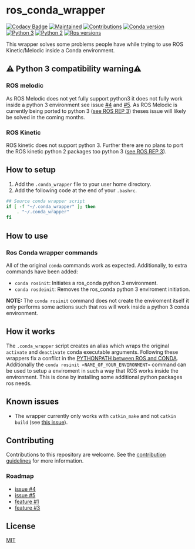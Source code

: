 # ros_conda_wrapper

[![Codacy Badge](https://api.codacy.com/project/badge/Grade/3bac6de9531d40e699010223fa5a0ddf)](https://app.codacy.com/app/rickstaa/ros_conda_wrapper?utm_source=github.com&utm_medium=referral&utm_content=rickstaa/ros_conda_wrapper&utm_campaign=Badge_Grade_Dashboard)
[![Maintained](https://img.shields.io/badge/Maintained%3F-yes-green)](https://github.com/rickstaa/ros_conda_wrapper/pulse)
[![Contributions](https://img.shields.io/badge/contributions-welcome-orange.svg)](contributing.md)
[![Conda version](https://img.shields.io/badge/conda-%3D%3E4.4-blue)](https://conda.io/en/latest/)
[![Python 3](https://img.shields.io/badge/python%203-3.7%20%7C%203.6%20%7C%203.5-yellow.svg)](https://www.python.org/)
[![Python 2](https://img.shields.io/badge/python%202-2.7%20%7C%202.6%20%7C%202.5-brightgreen.svg)](https://www.python.org/)
[![Ros versions](https://img.shields.io/badge/ROS%20versions-Melodic%20%7C%20Kinectic-brightgreen)](https://wiki.ros.org)

This wrapper solves some problems people have while trying to use ROS Kinetic/Melodic inside a Conda environment.

## :warning: Python 3 compatibility warning:warning:

### ROS melodic
As ROS Melodic does not yet fully support python3 it does not fully work inside a python 3 environment see issue [#4](https://github.com/rickstaa/ros_conda_wrapper/issues/4) and [#5](https://github.com/rickstaa/ros_conda_wrapper/issues/5). As ROS Melodic is currently being ported to python 3 ([see ROS REP 3](https://www.ros.org/reps/rep-0003.html)) theses issue will likely be solved in the coming months.

### ROS Kinetic
ROS kinetic does not support python 3. Further there are no plans to port the ROS kinetic python 2 packages too python 3 ([see ROS REP 3](https://www.ros.org/reps/rep-0003.html)).

## How to setup

1.  Add the `.conda_wrapper` file to your user home directory.
2.  Add the following code at the end of your `.bashrc`.

```bash
## Source conda wrapper script
if [ -f "~/.conda_wrapper" ]; then
    . "~/.conda_wrapper"
fi
```

## How to use

### Ros Conda wrapper commands

All of the original `conda` commands work as expected. Additionally, to extra commands have been added:

-   `conda rosinit`: Initiates a ros_conda python 3 environment.
-   `conda rosdeinit`: Removes the ros_conda python 3 enviroment initiation.

**NOTE:** The `conda rosinit` command does not create the enviroment itself it only performs some actions such that ros will work inside a python 3 conda environment.

## How it works

The `.conda_wrapper` script creates an alias which wraps the original `activate` and `deactivate` conda executable arguments. Following these wrappers fix a conflict in the [PYTHONPATH between ROS and CONDA](https://answers.ros.org/question/256886/conflict-anaconda-vs-ros-catking_pkg-not-found/). Additionally the `conda rosinit <NAME_OF_YOUR_ENVIRONMENT>` command can be used to setup a enviroment in such a way that ROS works inside the environment. This is done by installing some additional python packages ros needs.

## Known issues
-  The wrapper currently only works with `catkin_make` and not `catkin build` (see [this issue](https://github.com/rickstaa/ros_conda_wrapper/issues/4)).

## Contributing

Contributions to this repository are welcome. See the [contribution guidelines](contributing.md) for more information.

### Roadmap

- [issue #4](https://github.com/rickstaa/ros_conda_wrapper/issues/4)
- [issue #5](https://github.com/rickstaa/ros_conda_wrapper/issues/5)
- [feature #1](https://github.com/rickstaa/ros_conda_wrapper/issues/1)
- [feature #3](https://github.com/rickstaa/ros_conda_wrapper/issues/3)

## License

[MIT](LICENSE)
